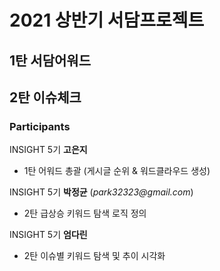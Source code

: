 # 2021 상반기 서담프로젝트
## 1탄 서담어워드
## 2탄 이슈체크


### Participants

INSIGHT 5기 __고은지__
- 1탄 어워드 총괄 (게시글 순위 & 워드클라우드 생성)

INSIGHT 5기 __박정균__ (_park32323@gmail.com_)
- 2탄 급상승 키워드 탐색 로직 정의

INSIGHT 5기 __엄다린__
- 2탄 이슈별 키워드 탐색 및 추이 시각화
